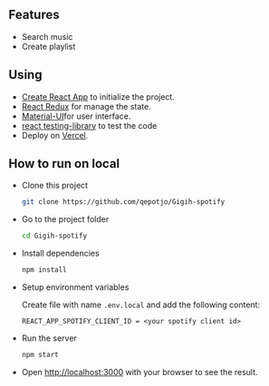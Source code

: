 ## Features

- Search music
- Create playlist


## Using

- [Create React App](https://create-react-app.dev/) to initialize the project.
- [React Redux](https://react-redux.js.org/) for manage the state.
- [Material-UI](https://mui.com/material-ui/getting-started/installation/)for user interface.
- [react testing-library](https://testing-library.com/) to test the code 
- Deploy on [Vercel](https://vercel.com/).

## How to run on local

- Clone this project

    ```bash
    git clone https://github.com/qepotjo/Gigih-spotify
    ```

- Go to the project folder

    ```bash
    cd Gigih-spotify
    ```

- Install dependencies

    ```bash
    npm install
    ```

- Setup environment variables

    Create file with name `.env.local` and add the following content:

    ```env
    REACT_APP_SPOTIFY_CLIENT_ID = <your spotify client id>
    ```

- Run the server

    ```bash
    npm start
    ```

- Open <http://localhost:3000> with your browser to see the result.
